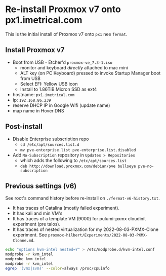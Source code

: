 # Re-install Proxmox v7 onto px1.imetrical.com

This is the initial install of Proxmox v7 onto `px1` nee `fermat`.

## Install Proxmox v7

- Boot from USB - Etcher'd `proxmox-ve_7.3-1.iso`
  - monitor and keyboard *directly* attached to mac mini
  - ALT key (on PC Keyboard) pressed to invoke Startup Manager boot from USB
  - Select EFI: Yellow USB icon
  - Install to 1.86TiB Micron SSD as ext4
- hostname: `px1.imetrical.com`
- ip: `192.168.86.239`
- reserve DHCP IP in Google Wifi (update name)
- map name in Hover DNS

## Post-install

- Disable Enterprise subscription repo
  - `cd /etc/apt/sources.list.d`
  - `mv pve-enterprise.list pve-enterprise.list.disabled`
- Add `No-Subscription` repository in `Updates > Repositories` 
  - which adds the following to `/etc/apt/sources.list`
  - `deb http://download.proxmox.com/debian/pve bullseye pve-no-subscription`

## Previous settings (v6)

See root's command history before re-install on `./fermat-v6-history.txt`.

- It has traces of Catalina (mostly failed experiment).
- It has kali and min VM's
- It has traces of a template VM (9000) for pulumi-pxmx cloudinit experiment (pre talos).
- It has traces of nested virtualization for my 2022-08-03-PXMX-Clone experiment.
See `proxmox-hilbert/Experiments/2022-08-03-PXMX-Clonne.md`.

```bash
echo "options kvm-intel nested=Y" > /etc/modprobe.d/kvm-intel.conf
modprobe -r kvm_intel
modprobe kvm_intel
modprobe -r kvm_intel
egrep '(vmx|svm)' --color=always /proc/cpuinfo
```
